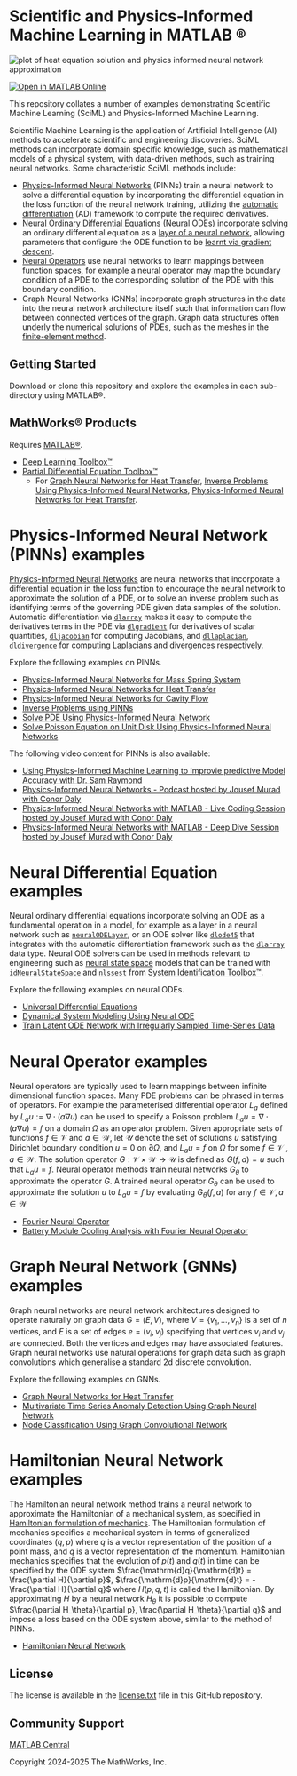 # Scientific and Physics-Informed Machine Learning in MATLAB &reg;

![plot of heat equation solution and physics informed neural network approximation](./ref/heat.png)

[![Open in MATLAB Online](https://www.mathworks.com/images/responsive/global/open-in-matlab-online.svg)](https://matlab.mathworks.com/open/github/v1?repo=matlab-deep-learning/SciML-and-Physics-Informed-Machine-Learning-Examples)

This repository collates a number of examples demonstrating Scientific Machine Learning (SciML) and Physics-Informed Machine Learning.

Scientific Machine Learning is the application of Artificial Intelligence (AI) methods to accelerate scientific and engineering discoveries. SciML methods can incorporate domain specific knowledge, such as mathematical models of a physical system, with data-driven methods, such as training neural networks. Some characteristic SciML methods include:

* [Physics-Informed Neural Networks](https://doi.org/10.1016/j.jcp.2018.10.045) (PINNs) train a neural network to solve a differential equation by incorporating the differential equation in the loss function of the neural network training, utilizing the [automatic differentiation](https://uk.mathworks.com/help/deeplearning/ug/deep-learning-with-automatic-differentiation-in-matlab.html) (AD) framework to compute the required derivatives.
* [Neural Ordinary Differential Equations](https://arxiv.org/abs/1806.07366) (Neural ODEs) incorporate solving an ordinary differential equation as a [layer of a neural network](https://uk.mathworks.com/help/deeplearning/ref/nnet.cnn.layer.neuralodelayer.html), allowing parameters that configure the ODE function to be [learnt via gradient descent](https://uk.mathworks.com/help/deeplearning/ref/trainnet.html).
* [Neural Operators](https://www.jmlr.org/papers/volume24/21-1524/21-1524.pdf) use neural networks to learn mappings between function spaces, for example a neural operator may map the boundary condition of a PDE to the corresponding solution of the PDE with this boundary condition.
* Graph Neural Networks (GNNs) incorporate graph structures in the data into the neural network architecture itself such that information can flow between connected vertices of the graph. Graph data structures often underly the numerical solutions of PDEs, such as the meshes in the [finite-element method](https://uk.mathworks.com/help/pde/ug/basics-of-the-finite-element-method.html).

## Getting Started

Download or clone this repository and explore the examples in each sub-directory using MATLAB&reg;.

## MathWorks&reg; Products

Requires [MATLAB&reg;](https://uk.mathworks.com/products/matlab.html).
* [Deep Learning Toolbox&trade;](https://uk.mathworks.com/products/deep-learning.html)
* [Partial Differential Equation Toolbox&trade;](https://uk.mathworks.com/products/pde.html)
  * For [Graph Neural Networks for Heat Transfer](./graph-neural-network-for-heat-transfer-problem/), [Inverse Problems Using Physics-Informed Neural Networks](./inverse-problems-using-physics-informed-neural-networks/), [Physics-Informed Neural Networks for Heat Transfer](./physics-informed-neural-networks-for-heat-transfer/).

# Physics-Informed Neural Network (PINNs) examples

[Physics-Informed Neural Networks](https://uk.mathworks.com/discovery/physics-informed-neural-networks.html) are neural networks that incorporate a differential equation in the loss function to encourage the neural network to approximate the solution of a PDE, or to solve an inverse problem such as identifying terms of the governing PDE given data samples of the solution. Automatic differentiation via [`dlarray`](https://uk.mathworks.com/help/deeplearning/ref/dlarray.html) makes it easy to compute the derivatives terms in the PDE via [`dlgradient`](https://uk.mathworks.com/help/deeplearning/ref/dlarray.dlgradient.html) for derivatives of scalar quantities, [`dljacobian`](https://uk.mathworks.com/help/deeplearning/ref/dlarray.dljacobian.html) for computing Jacobians, and [`dllaplacian`](https://uk.mathworks.com/help/deeplearning/ref/dlarray.dllaplacian.html), [`dldivergence`](https://uk.mathworks.com/help/deeplearning/ref/dlarray.dldivergence.html) for computing Laplacians and divergences respectively.

Explore the following examples on PINNs.

* [Physics-Informed Neural Networks for Mass Spring System](./physics-informed-neural-networks-for-mass-spring-system/)
* [Physics-Informed Neural Networks for Heat Transfer](./physics-informed-neural-networks-for-heat-transfer/)
* [Physics-Informed Neural Networks for Cavity Flow](./physics-informed-neural-networks-for-steady-cavity-flow/)
* [Inverse Problems using PINNs](./inverse-problems-using-physics-informed-neural-networks/)
* [Solve PDE Using Physics-Informed Neural Network](https://uk.mathworks.com/help/deeplearning/ug/solve-partial-differential-equations-with-lbfgs-method-and-deep-learning.html)
* [Solve Poisson Equation on Unit Disk Using Physics-Informed Neural Networks](https://uk.mathworks.com/help/pde/ug/solve-poisson-equation-on-unit-disk-using-pinn.html)

The following video content for PINNs is also available:

* [Using Physics-Informed Machine Learning to Improvie predictive Model Accuracy with Dr. Sam Raymond](https://uk.mathworks.com/company/user_stories/case-studies/using-physics-informed-machine-learning-to-improve-predictive-model-accuracy.html)
* [Physics-Informed Neural Networks - Podcast hosted by Jousef Murad with Conor Daly](https://youtu.be/eKzHKGVIZMk?feature=shared)
* [Physics-Informed Neural Networks with MATLAB - Live Coding Session hosted by Jousef Murad with Conor Daly](https://www.youtube.com/live/7ZdALJ2bIKA?feature=shared)
* [Physics-Informed Neural Networks with MATLAB - Deep Dive Session hosted by Jousef Murad with Conor Daly](https://youtu.be/RTR_RklvAUQ?feature=shared)

# Neural Differential Equation examples

Neural ordinary differential equations incorporate solving an ODE as a fundamental operation in a model, for example as a layer in a neural network such as [`neuralODELayer`](https://uk.mathworks.com/help/deeplearning/ref/nnet.cnn.layer.neuralodelayer.html), or an ODE solver like [`dlode45`](https://uk.mathworks.com/help/deeplearning/ref/dlarray.dlode45.html) that integrates with the automatic differentiation framework such as the [`dlarray`](https://uk.mathworks.com/help/deeplearning/ref/dlarray.html) data type. Neural ODE solvers can be used in methods relevant to engineering such as [neural state space](https://uk.mathworks.com/help/ident/ug/what-are-neural-state-space-models.html) models that can be trained with [`idNeuralStateSpace`](https://uk.mathworks.com/help/ident/ref/idneuralstatespace.html) and [`nlssest`](https://uk.mathworks.com/help/ident/ref/nlssest.html) from [System Identification Toolbox&trade;](https://www.mathworks.com/products/sysid.html).

Explore the following examples on neural ODEs.

* [Universal Differential Equations](./universal-differential-equations/)
* [Dynamical System Modeling Using Neural ODE](https://uk.mathworks.com/help/deeplearning/ug/dynamical-system-modeling-using-neural-ode.html)
* [Train Latent ODE Network with Irregularly Sampled Time-Series Data](https://uk.mathworks.com/help/deeplearning/ug/train-latent-ode-network-with-irregularly-sampled-time-series-data.html)

# Neural Operator examples

Neural operators are typically used to learn mappings between infinite dimensional function spaces. Many PDE problems can be phrased in terms of operators. For example the parameterised differential operator $L_a$ defined by $L_a u := \nabla \cdot \left(a \nabla u\right)$ can be used to specify a Poisson problem $L_a u  = \nabla \cdot \left(a \nabla u \right) = f$ on a domain $\Omega$ as an operator problem. Given appropriate sets of functions $f \in \mathcal{V}$ and $a \in \mathcal{W}$, let $\mathcal{U}$ denote the set of solutions $u$ satisfying Dirichlet boundary condition $u = 0$ on $\partial \Omega$, and $L_a u = f$ on $\Omega$ for some $f \in \mathcal{V}$ , $a \in\mathcal{W}$. The solution operator $G:\mathcal{V} \times \mathcal{W} \rightarrow \mathcal{U}$ is defined as $G(f,a)= u$ such that $L_a u = f$.  Neural operator methods train neural networks $G_\theta$ to approximate the operator $G$. A trained neural operator $G_\theta$ can be used to approximate the solution $u$ to $L_a u = f$ by evaluating $G_\theta (f,a)$ for any $f \in \mathcal{V}, a \in \mathcal{W}$

* [Fourier Neural Operator](./fourier-neural-operator/)
* [Battery Module Cooling Analysis with Fourier Neural Operator](./battery-module-cooling-analysis-with-fourier-neural-operator)

# Graph Neural Network (GNNs) examples

Graph neural networks are neural network architectures designed to operate naturally on graph data $G = (E,V)$, where $V = \{v_1, \ldots, v_n\}$ is a set of $n$ vertices, and $E$ is a set of edges $e = (v_i,v_j)$ specifying that vertices $v_i$ and $v_j$ are connected. Both the vertices and edges may have associated features. Graph neural networks use natural operations for graph data such as graph convolutions which generalise a standard 2d discrete convolution. 

Explore the following examples on GNNs.

* [Graph Neural Networks for Heat Transfer](./graph-neural-network-for-heat-transfer-problem/)
* [Multivariate Time Series Anomaly Detection Using Graph Neural Network](https://uk.mathworks.com/help/deeplearning/ug/multivariate-time-series-anomaly-detection-using-graph-neural-network.html)
* [Node Classification Using Graph Convolutional Network](https://uk.mathworks.com/help/deeplearning/ug/node-classification-using-graph-convolutional-network.html)

# Hamiltonian Neural Network examples

The Hamiltonian neural network method trains a neural network to approximate the Hamiltonian of a mechanical system, as specified in [Hamiltonian formulation of mechanics](https://en.wikipedia.org/wiki/Hamiltonian_mechanics). The Hamiltonian formulation of mechanics specifies a mechanical system in terms of generalized coordinates $(q,p)$ where $q$ is a vector representation of the position of a point mass, and $q$ is a vector representation of the momentum. Hamiltonian mechanics specifies that the evolution of $p(t)$ and $q(t)$ in time can be specified by the ODE system $\frac{\mathrm{d}q}{\mathrm{d}t} = \frac{\partial H}{\partial p}$, $\frac{\mathrm{d}p}{\mathrm{d}t} = - \frac{\partial H}{\partial q}$ where $H(p,q,t)$ is called the Hamiltonian. By approximating $H$ by a neural network $H_\theta$ it is possible to compute $\frac{\partial H_\theta}{\partial p}, \frac{\partial H_\theta}{\partial q}$ and impose a loss based on the ODE system above, similar to the method of PINNs. 

* [Hamiltonian Neural Network](./hamiltonian-neural-network/)

## License
The license is available in the [license.txt](./license.txt) file in this GitHub repository.

## Community Support
[MATLAB Central](https://www.mathworks.com/matlabcentral)

Copyright 2024-2025 The MathWorks, Inc.
